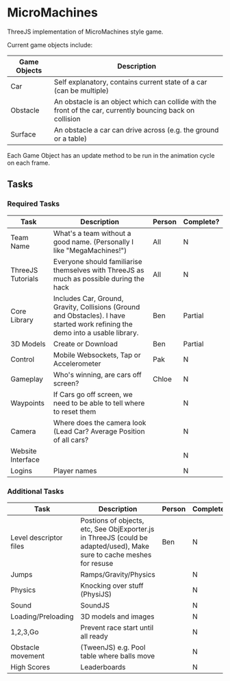 # MicroMachines


ThreeJS implementation of MicroMachines style game.

Current game objects include:

| Game Objects | Description |
| ------------ | ----------- |
| Car | Self explanatory, contains current state of a car (can be multiple) |
| Obstacle | An obstacle is an object which can collide with the front of the car, currently bouncing back on collision |
| Surface | An obstacle a car can drive across (e.g. the ground or a table) |

Each Game Object has an update method to be run in the animation cycle on each frame.

## Tasks


### Required Tasks

| Task | Description | Person | Complete? |
| ---- | ----------- | ------ | --------- |
| Team Name | What's a team without a good name. (Personally I like "MegaMachines!") | All | N |
| ThreeJS Tutorials | Everyone should familiarise themselves with ThreeJS as much as possible during the hack | All | N |
| Core Library | Includes Car, Ground, Gravity, Collisions (Ground and Obstacles). I have started work refining the demo into a usable library. | Ben | Partial |
| 3D Models | Create or Download | Ben | Partial |
| Control | Mobile Websockets, Tap or Accelerometer | Pak | N |
| Gameplay | Who's winning, are cars off screen? | Chloe | N |
| Waypoints | If Cars go off screen, we need to be able to tell where to reset them | | N |
| Camera | Where does the camera look (Lead Car? Average Position of all cars? | | N |
| Website Interface | | | N |
| Logins | Player names | | N | 

### Additional Tasks

| Task | Description | Person | Complete? |
| ---- | ----------- | ------ | --------- |
| Level descriptor files | Postions of objects, etc, See ObjExporter.js in ThreeJS (could be adapted/used), Make sure to cache meshes for resuse | Ben | N |
| Jumps | Ramps/Gravity/Physics | | N |
| Physics | Knocking over stuff (PhysiJS) | | N |
| Sound | SoundJS | | N | 
| Loading/Preloading | 3D models and images | | N |
| 1,2,3,Go | Prevent race start until all ready | | N |
| Obstacle movement | (TweenJS) e.g. Pool table where balls move | | N |
| High Scores | Leaderboards | | N |
